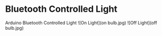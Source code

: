 # Bluetooth Controlled Light
Arduino Bluetooth Controlled Light
![On Light](on bulb.jpg)
![Off Light](off bulb.jpg)
